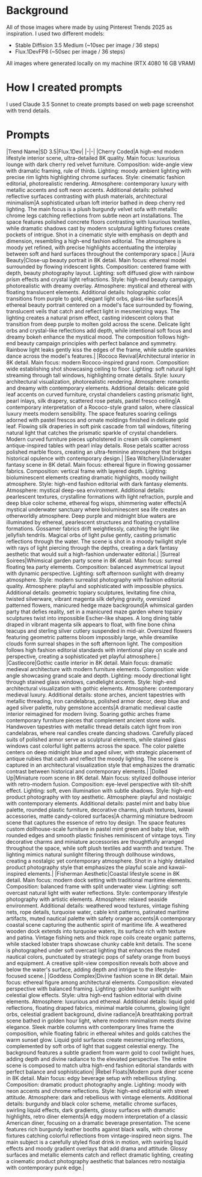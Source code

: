 # Background

All of those images where made by using Pinterest Trends 2025 as inspiration. I used two different models:

- Stable Diffision 3.5 Medium (~10sec per image / 36 steps)
- Flux.1DevFP8 (~50sec per image / 36 steps)

All images where generated locally on my machine (RTX 4080 16 GB VRAM)

# How I created prompts

I used Claude 3.5 Sonnet to create prompts based on web page screenshot with trend details.

# Prompts

|Trend Name|SD 3.5|Flux.1Dev|
|-|-|
|Cherry Coded|A high-end modern lifestyle interior scene, ultra-detailed 8K quality. Main focus: luxurious lounge with dark cherry red velvet furniture. Composition: wide-angle view with dramatic framing, rule of thirds. Lighting: moody ambient lighting with precise rim lights highlighting chrome surfaces. Style: cinematic fashion editorial, photorealistic rendering. Atmosphere: contemporary luxury with metallic accents and soft neon accents. Additional details: polished reflective surfaces contrasting with plush materials, architectural minimalism|A sophisticated urban loft interior bathed in deep cherry red lighting. The main focus is a plush burgundy velvet sofa with metallic chrome legs catching reflections from subtle neon art installations. The space features polished concrete floors contrasting with luxurious textiles, while dramatic shadows cast by modern sculptural lighting fixtures create pockets of intrigue. Shot in a cinematic style with emphasis on depth and dimension, resembling a high-end fashion editorial. The atmosphere is moody yet refined, with precise highlights accentuating the interplay between soft and hard surfaces throughout the contemporary space.|
|Aura Beauty|Close-up beauty portrait in 8K detail. Main focus: ethereal model surrounded by flowing iridescent lights. Composition: centered frame with depth, beauty photography layout. Lighting: soft diffused glow with rainbow prism effects and crystal light refractions. Style: high-end beauty campaign, photorealistic with dreamy overlay. Atmosphere: mystical and ethereal with floating translucent elements. Additional details: holographic color transitions from purple to gold, elegant light orbs, glass-like surfaces|A ethereal beauty portrait centered on a model's face surrounded by flowing, translucent veils that catch and reflect light in mesmerizing ways. The lighting creates a natural prism effect, casting iridescent colors that transition from deep purple to molten gold across the scene. Delicate light orbs and crystal-like reflections add depth, while intentional soft focus and dreamy bokeh enhance the mystical mood. The composition follows high-end beauty campaign principles with perfect balance and symmetry. Rainbow light leaks gently kiss the edges of the frame, while subtle sparkles dance across the model's features.|
|Rococo Revival|Architectural interior in 8K detail. Main focus: modern Rococo-inspired grand room. Composition: wide establishing shot showcasing ceiling to floor. Lighting: soft natural light streaming through tall windows, highlighting ornate details. Style: luxury architectural visualization, photorealistic rendering. Atmosphere: romantic and dreamy with contemporary elements. Additional details: delicate gold leaf accents on curved furniture, crystal chandeliers casting prismatic light, pearl inlays, silk drapery, scattered rose petals, pastel fresco ceiling|A contemporary interpretation of a Rococo-style grand salon, where classical luxury meets modern sensibility. The space features soaring ceilings adorned with pastel frescos and ornate moldings finished in delicate gold leaf. Flowing silk draperies in soft pink cascade from tall windows, filtering natural light that catches the prismatic sparkle of crystal chandeliers. Modern curved furniture pieces upholstered in cream silk complement antique-inspired tables with pearl inlay details. Rose petals scatter across polished marble floors, creating an ultra-feminine atmosphere that bridges historical opulence with contemporary design.|
|Sea Witchery|Underwater fantasy scene in 8K detail. Main focus: ethereal figure in flowing gossamer fabrics. Composition: vertical frame with layered depth. Lighting: bioluminescent elements creating dramatic highlights, moody twilight atmosphere. Style: high-end fashion editorial with dark fantasy elements. Atmosphere: mystical deep-sea environment. Additional details: pearlescent textures, crystalline formations with light refraction, purple and deep blue color scheme, ethereal fog wisps, shimmering water effects|A mystical underwater sanctuary where bioluminescent sea life creates an otherworldly atmosphere. Deep purple and midnight blue waters are illuminated by ethereal, pearlescent structures and floating crystalline formations. Gossamer fabrics drift weightlessly, catching the light like jellyfish tendrils. Magical orbs of light pulse gently, casting prismatic reflections through the water. The scene is shot in a moody twilight style with rays of light piercing through the depths, creating a dark fantasy aesthetic that would suit a high-fashion underwater editorial.|
|Surreal Soirees|Whimsical garden party scene in 8K detail. Main focus: surreal floating tea party elements. Composition: balanced asymmetrical layout with dynamic perspective. Lighting: soft afternoon sunlight with dreamy atmosphere. Style: modern surrealist photography with fashion editorial quality. Atmosphere: playful and sophisticated with impossible physics. Additional details: geometric topiary sculptures, levitating fine china, twisted silverware, vibrant magenta silk defying gravity, oversized patterned flowers, manicured hedge maze background|A whimsical garden party that defies reality, set in a manicured maze garden where topiary sculptures twist into impossible Escher-like shapes. A long dining table draped in vibrant magenta silk appears to float, with fine bone china teacups and sterling silver cutlery suspended in mid-air. Oversized flowers featuring geometric patterns bloom impossibly large, while dreamlike clouds form surreal shapes in the soft afternoon light. The composition follows high fashion editorial standards with intentional play on scale and perspective, creating a sophisticated yet playful atmosphere.|
|Castlecore|Gothic castle interior in 8K detail. Main focus: dramatic medieval architecture with modern furniture elements. Composition: wide angle showcasing grand scale and depth. Lighting: moody directional light through stained glass windows, candlelight accents. Style: high-end architectural visualization with gothic elements. Atmosphere: contemporary medieval luxury. Additional details: stone arches, ancient tapestries with metallic threading, iron candelabras, polished armor decor, deep blue and aged silver palette, ruby gemstone accents|A dramatic medieval castle interior reimagined for modern living. Soaring gothic arches frame contemporary furniture pieces that complement ancient stone walls. Handwoven tapestries with metallic thread details catch light from iron candelabras, where real candles create dancing shadows. Carefully placed suits of polished armor serve as sculptural elements, while stained glass windows cast colorful light patterns across the space. The color palette centers on deep midnight blue and aged silver, with strategic placement of antique rubies that catch and reflect the moody lighting. The scene is captured in an architectural visualization style that emphasizes the dramatic contrast between historical and contemporary elements.|
|Dolled Up|Miniature room scene in 8K detail. Main focus: stylized dollhouse interior with retro-modern fusion. Composition: eye-level perspective with tilt-shift effect. Lighting: soft, even illumination with subtle shadows. Style: high-end product photography with toy aesthetic. Atmosphere: playful and nostalgic with contemporary elements. Additional details: pastel mint and baby blue palette, rounded plastic furniture, decorative charms, plush textures, kawaii accessories, matte candy-colored surfaces|A charming miniature bedroom scene that captures the essence of retro toy design. The space features custom dollhouse-scale furniture in pastel mint green and baby blue, with rounded edges and smooth plastic finishes reminiscent of vintage toys. Tiny decorative charms and miniature accessories are thoughtfully arranged throughout the space, while soft plush textiles add warmth and texture. The lighting mimics natural sunlight filtering through dollhouse windows, creating a nostalgic yet contemporary atmosphere. Shot in a highly detailed product photography style that emphasizes the playful scale and kawaii-inspired elements.|
|Fisherman Aesthetic|Coastal lifestyle scene in 8K detail. Main focus: modern dock setting with traditional maritime elements. Composition: balanced frame with split underwater view. Lighting: soft overcast natural light with water reflections. Style: contemporary lifestyle photography with artistic elements. Atmosphere: relaxed seaside environment. Additional details: weathered wood textures, vintage fishing nets, rope details, turquoise water, cable knit patterns, patinated maritime artifacts, muted nautical palette with safety orange accents|A contemporary coastal scene capturing the authentic spirit of maritime life. A weathered wooden dock extends into turquoise waters, its surface rich with texture and patina. Vintage fishing nets and thick rope coils create organic patterns, while stacked lobster traps showcase chunky cable knit details. The scene is photographed under soft overcast lighting that enhances the muted nautical colors, punctuated by strategic pops of safety orange from buoys and equipment. A creative split-view composition reveals both above and below the water's surface, adding depth and intrigue to the lifestyle-focused scene.|
|Goddess Complex|Divine fashion scene in 8K detail. Main focus: ethereal figure among architectural elements. Composition: elevated perspective with balanced framing. Lighting: golden hour sunlight with celestial glow effects. Style: ultra high-end fashion editorial with divine elements. Atmosphere: luxurious and ethereal. Additional details: liquid gold reflections, floating draped fabrics, minimal marble columns, glowing light orbs, celestial gradient background, divine radiance|A breathtaking portrait scene bathed in golden hour light, where modern minimalism meets divine elegance. Sleek marble columns with contemporary lines frame the composition, while floating fabric in ethereal whites and golds catches the warm sunset glow. Liquid gold surfaces create mesmerizing reflections, complemented by soft orbs of light that suggest celestial energy. The background features a subtle gradient from warm gold to cool twilight hues, adding depth and divine radiance to the elevated perspective. The entire scene is composed to match ultra high-end fashion editorial standards with perfect balance and sophistication|
|Rebel Floats|Modern punk diner scene in 8K detail. Main focus: edgy beverage setup with rebellious styling. Composition: dramatic product photography angle. Lighting: moody with neon accents and chrome reflections. Style: high-end editorial with street attitude. Atmosphere: dark and rebellious with vintage elements. Additional details: burgundy and black color scheme, metallic chrome surfaces, swirling liquid effects, dark gradients, glossy surfaces with dramatic highlights, retro diner elements|A edgy modern interpretation of a classic American diner, focusing on a dramatic beverage presentation. The scene features rich burgundy leather booths against black walls, with chrome fixtures catching colorful reflections from vintage-inspired neon signs. The main subject is a carefully styled float drink in motion, with swirling liquid effects and moody gradient overlays that add drama and attitude. Glossy surfaces and metallic elements catch and reflect dramatic lighting, creating a cinematic product photography aesthetic that balances retro nostalgia with contemporary punk edge.|